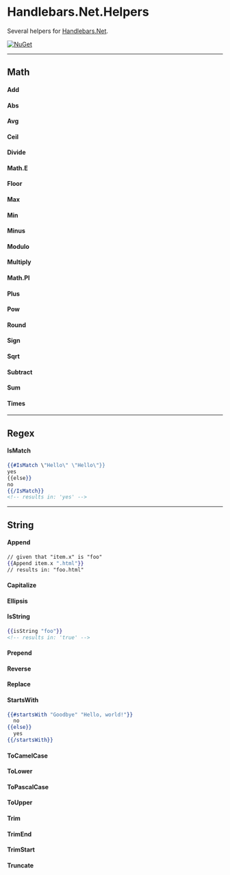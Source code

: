
# Handlebars.Net.Helpers
Several helpers for [Handlebars.Net](https://github.com/rexm/Handlebars.Net).

[![NuGet](https://buildstats.info/nuget/Handlebars.Net.Helpers)](https://www.nuget.org/packages/Handlebars.Net.Helpers)

***

## Math

#### Add

#### Abs

#### Avg

#### Ceil

#### Divide

#### Math.E

#### Floor

#### Max

#### Min

#### Minus

#### Modulo

#### Multiply

#### Math.PI

#### Plus

#### Pow

#### Round

#### Sign

#### Sqrt

#### Subtract

#### Sum

#### Times

***
## Regex

#### IsMatch
``` handlebars
{{#IsMatch \"Hello\" \"Hello\"}}
yes
{{else}}
no
{{/IsMatch}}
<!-- results in: 'yes' -->
```

***
## String

#### Append
``` handlebars
// given that "item.x" is "foo"
{{Append item.x ".html"}}
// results in: "foo.html"
```

#### Capitalize

#### Ellipsis

#### IsString
``` handlebars
{{isString "foo"}}
<!-- results in: 'true' -->
```

#### Prepend

#### Reverse

#### Replace

#### StartsWith
``` handlebars
{{#startsWith "Goodbye" "Hello, world!"}}
  no
{{else}}
  yes
{{/startsWith}}
```

#### ToCamelCase

#### ToLower

#### ToPascalCase

#### ToUpper

#### Trim

#### TrimEnd

#### TrimStart

#### Truncate



